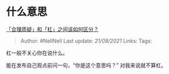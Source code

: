 # 什么意思
[「合理质疑」和「杠」之间该如何区分？](https://www.zhihu.com/question/457805977/answer/1870333722)

> Author: #NellNell
Last update: *21/08/2021*
Links:
Tags:

杠一般不关心你在说什么。

能在发布自己观点前问一句，“你是这个意思吗？” 对我来说就不算杠。
